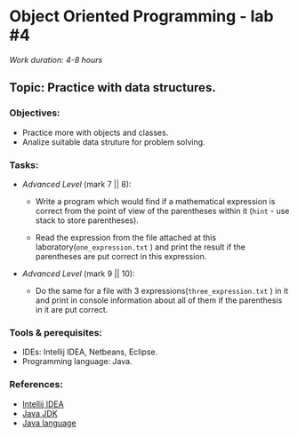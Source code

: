 # Object Oriented Programming - lab #4

_Work duration: 4-8 hours_

## Topic: Practice with data structures.

### Objectives:
  - Practice more with objects and classes.
  - Analize suitable data struture for problem solving.
  
### Tasks:
    
 - _Advanced Level_ (mark 7 || 8):
    - Write a program which would find if a mathematical expression is correct from the point of view of the parentheses within it (`hint` - use stack to store parentheses).
    
    - Read the expression from the file attached at this laboratory(`one_expression.txt` ) and print the result if the parentheses are put correct in this expression.
    
  - _Advanced Level_ (mark 9 || 10):
    - Do the same for a file with 3 expressions(`three_expression.txt` ) in it and print in console information about all of them if the parenthesis in it are put correct. 
 

### Tools & perequisites:
  - IDEs: Intellij IDEA, Netbeans, Eclipse.
  - Programming language: Java.

### References:
  - [Intellij IDEA](https://www.jetbrains.com/idea/)
  - [Java JDK](https://www.oracle.com/technetwork/java/javase/downloads/jdk8-downloads-2133151.html)
  - [Java language](https://www.tutorialspoint.com/java/)
